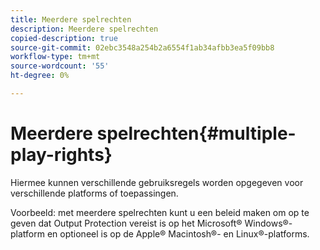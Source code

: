 ```yaml
---
title: Meerdere spelrechten
description: Meerdere spelrechten
copied-description: true
source-git-commit: 02ebc3548a254b2a6554f1ab34afbb3ea5f09bb8
workflow-type: tm+mt
source-wordcount: '55'
ht-degree: 0%

---
```


# Meerdere spelrechten{#multiple-play-rights}

Hiermee kunnen verschillende gebruiksregels worden opgegeven voor verschillende platforms of toepassingen.

Voorbeeld: met meerdere spelrechten kunt u een beleid maken om op te geven dat Output Protection vereist is op het Microsoft® Windows®-platform en optioneel is op de Apple® Macintosh®- en Linux®-platforms.
